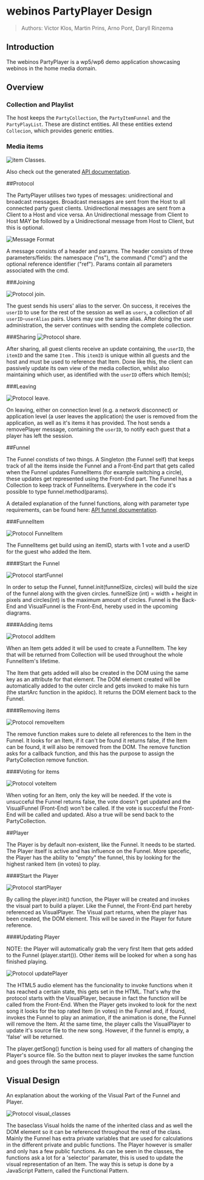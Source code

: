 <!--
This file is part of webinos platform.

Licensed under the Apache License, Version 2.0 (the "License");
you may not use this file except in compliance with the License.
You may obtain a copy of the License at

http://www.apache.org/licenses/LICENSE-2.0

Unless required by applicable law or agreed to in writing, software
distributed under the License is distributed on an "AS IS" BASIS,
WITHOUT WARRANTIES OR CONDITIONS OF ANY KIND, either express or implied.
See the License for the specific language governing permissions and
limitations under the License.

(C) Copyright 2012, TNO

Author Victor Klos, Martin Prins, Arno Pont, Daryll Rinzema
-->

# webinos PartyPlayer Design

> Authors: Victor Klos, Martin Prins, Arno Pont, Daryll Rinzema

## Introduction

The webinos PartyPlayer is a wp5/wp6 demo application showcasing webinos in the
home media domain.

## Overview

### Collection and Playlist

The host keeps the `PartyCollection`, the `PartyItemFunnel` and the `PartyPlayList`. These are distinct entities.
All these entities extend `Collecion`, which provides generic entities.

### Media items

![item Classes](figures/common_classes.png "Media Classes defined in partyplayer.common").

Also check out the generated [API documentation](apidoc/index.html).

##Protocol

The PartyPlayer utilises two types of messages: unidirectional and broadcast messages.
Broadcast messages are sent from the Host to all connected party guest clients.
Unidirectional messages are sent from a Client to a Host and vice versa.
An Unidirectional message from Client to Host MAY be followed by a Unidirectional message from Host to Client, but this is optional.

![Message Format](figures/common_classes_message.png "Message format")

A message consists of a header and params. The header consists of three parameters/fields: the namespace ("ns"), the command ("cmd") and the optional reference identifier ("ref"). Params contain all parameters associated with the cmd.

###Joining

![Protocol join](figures/protocol_join.png "A party guest client connects to the server").

The guest sends his users' alias to the server. On success, it receives the `userID` to use for the rest of the session as well as `users`, a collection of all `userID`-`userAlias` pairs. Users may use the same alias. After doing the user administration, the server continues with sending the complete collection.

###Sharing
![Protocol share](figures/protocol_share.png "A party guest shares content").

After sharing, all guest clients receive an update containing, the `userID`, the `itemID` and the same `Item` . This `itemID` is unique within all guests and the host and must be used to reference that Item. Done like this, the client can passively update its own view of the media collection, whilst also maintaining which user, as identified with the `userID` offers which Item(s);

###Leaving

![Protocol leave](figures/protocol_leave.png "A party guest leaves the party").

On leaving, either on connection level (e.g. a network disconnect) or application level (a user leaves the application) the user is removed from the application, as well as it's items it has provided.
The host sends a removePlayer message, containing the `userID`, to notify each guest that a player has left the session.

##Funnel

The Funnel constists of two things. A Singleton (the Funnel self) that keeps track of all the items inside the Funnel and a Front-End part that gets called when the Funnel updates FunnelItems (for example switching a circle), these updates get represented using the Front-End part. The Funnel has a Collection to keep track of FunnelItems. Everywhere in the code it's possible to type funnel.method(params).

A detailed explanation of the funnel functions, along with parameter type requirements, can be found here:
[API funnel documentation](apidoc/symbols/funnel.html). 

###FunnelItem

![Protocol FunnelItem](figures/common_classes_funnelItem.png "The FunnelItem")

The FunnelItems get build using an itemID, starts with 1 vote and a userID for the guest who added the Item.

####Start the Funnel

![Protocol startFunnel](figures/starting_funnel.png "Starting the Funnel")

In order to setup the Funnel, funnel.init(funnelSize, circles) will build the size of the funnel along with the given circles. funnelSize (int) =  width + height in pixels and circles(int) is the maximum amount of circles. Funnel is the Back-End and VisualFunnel is the Front-End, hereby used in the upcoming diagrams.

####Adding items

![Protocol addItem](figures/protocol_funnel_addItem.png "Add an Item to the funnel")

When an Item gets added it will be used to create a FunnelItem. The key that will be returned from Collection will be used throughout the whole FunnelItem's lifetime.

The Item that gets added will also be created in the DOM using the same key as an attribute for that element. The DOM element created will be automatically added to the outer circle and gets invoked to make his turn (the startArc function in the apidoc). It returns the DOM element back to the Funnel.

####Removing items

![Protocol removeItem](figures/protocol_funnel_removeItem.png "Remove an Item from the funnel")

The remove function makes sure to delete all references to the Item in the Funnel. It looks for an Item, if it can't be found it returns false, if the Item can be found, it will also be removed from the DOM. The remove function asks for a callback function, and this has the purpose to assign the PartyCollection remove function.

####Voting for items

![Protocol voteItem](figures/protocol_funnel_voteItem.png "Voting for an Item of the Funnel")

When voting for an Item, only the key will be needed. If the vote is unsucceful the Funnel returns false, the vote doesn't get updated and the VisualFunnel (Front-End) won't be called. If the vote is succesful the Front-End will be called and updated. Also a true will be send back to the PartyCollection.

##Player

The Player is by default non-existent, like the Funnel. It needs to be started. The Player itself is active and has influence on the Funnel. More specefic, the Player has the ability to "empty" the funnel, this by looking for the highest ranked Item (in votes) to play.

####Start the Player

![Protocol startPlayer](figures/starting_player.png "Starting the Player")

By calling the player.init() function, the Player will be created and invokes the visual part to build a player. Like the Funnel, the Front-End part hereby referenced as VisualPlayer. The Visual part returns, when the player has been created, the DOM element. This will be saved in the Player for future reference.

####Updating Player

NOTE: the Player will automatically grab the very first Item that gets added to the Funnel (player.start()). Other items will be looked for when a song has finished playing.

![Protocol updatePlayer](figures/protocol_updating_player.png "Updating the Player")

The HTML5 audio element has the funcionality to invoke functions when it has reached a certain state, this gets set in the HTML. That's why the protocol starts with the VisualPlayer, because in fact the function will be called from the Front-End. When the Player gets invoked to look for the next song it looks for the top rated Item (in votes) in the Funnel and, if found, invokes the Funnel to play an animation, if the animation is done, the Funnel will remove the Item. At the same time, the player calls the VisualPlayer to update it's source file to the new song. However, if the funnel is empty, a 'false' will be returned.

The player.getSong() function is being used for all matters of changing the Player's source file. So the button next to player invokes the same function and goes through the same process.

## Visual Design

An explanation about the working of the Visual Part of the Funnel and Player.

![Protocol visual_classes](figures/visual_classes.png "Visual Design Funnel/Player")

The baseclass Visual holds the name of the inherited class and as well the DOM element so it can be referenced throughout the rest of the class. Mainly the Funnel has extra private variables that are used for calculations in the different private and public functions. The Player however is smaller and only has a few public functions. As can be seen in the classes, the functions ask a lot for a 'selector' paramater, this is used to update the visual representation of an Item. The way this is setup is done by a JavaScript Pattern, called the Functional Pattern.
